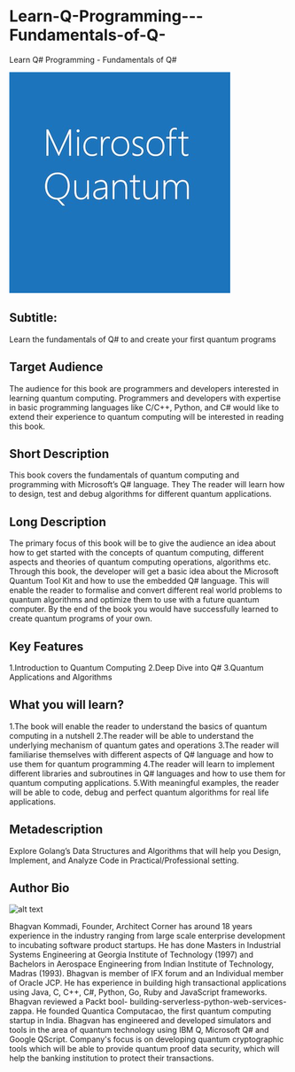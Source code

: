 # Learn-Q-Programming---Fundamentals-of-Q-
Learn Q# Programming - Fundamentals of Q#

![alt text](https://github.com/bhagvank/arc/blob/master/microsoft_quantum.png)


## Subtitle: 
Learn the fundamentals of Q# to and create your first quantum programs

## Target Audience 
The audience for this book are programmers and developers interested in learning quantum computing. Programmers and developers with expertise in basic programming languages like C/C++, Python, and C# would like to extend their experience to quantum computing will be interested in reading this book.
## Short Description
This book covers the fundamentals of quantum computing and programming with Microsoft’s Q# language. They The reader will learn how to design, test and debug algorithms for different quantum applications.
## Long Description
The primary focus of this book will be to give the audience an idea about how to get started with the concepts of quantum computing, different aspects and theories of quantum computing operations, algorithms etc. Through this book, the developer will get a basic idea about the Microsoft Quantum Tool Kit and how to use the embedded Q# language. This will enable the reader to formalise and convert different real world problems to quantum algorithms and optimize them to use with a future quantum computer. 
By the end of the book you would have successfully learned to create quantum programs of your own.

## Key Features
1.Introduction to Quantum Computing 
2.Deep Dive into Q#
3.Quantum Applications and Algorithms 

## What you will learn?
1.The book will enable the reader to understand the basics of quantum computing in a nutshell
2.The reader will be able to understand the underlying mechanism of quantum gates and operations
3.The reader will familiarise themselves with different aspects of Q# language and how to use them for quantum programming
4.The reader will learn to implement different libraries and subroutines in Q# languages and how to use them for quantum computing applications.
5.With meaningful examples, the reader will be able to code, debug and perfect quantum algorithms for real life applications.
## Metadescription
Explore Golang’s Data Structures and Algorithms that will help you Design, Implement, and Analyze Code in Practical/Professional setting.

## Author Bio

![alt text](https://avatars1.githubusercontent.com/u/2901756?s=96&v=4)

Bhagvan Kommadi, Founder, Architect Corner has around 18 years experience in the industry ranging from large scale enterprise development to incubating software product startups. He has done Masters in Industrial Systems Engineering at Georgia Institute of Technology (1997) and Bachelors in Aerospace Engineering from Indian Institute of Technology, Madras (1993). Bhagvan is member of IFX forum and an Individual member of Oracle JCP. He has experience in building high transactional applications using Java, C, C++, C#, Python, Go, Ruby and JavaScript frameworks. Bhagvan reviewed a Packt bool- building-serverless-python-web-services- zappa. He founded Quantica Computacao, the first quantum computing startup in India. Bhagvan has engineered and developed simulators and tools in the area of quantum technology using IBM Q, Microsoft Q# and Google QScript. Company's focus is on developing quantum cryptographic tools which will be able to provide quantum proof data security, which will help the banking institution to protect their transactions.
